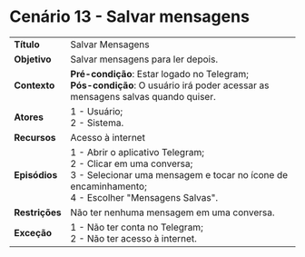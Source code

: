 # Cenário 13 - Salvar mensagens

|                |                                                                                                                                                                             |
| -------------- | :-------------------------------------------------------------------------------------------------------------------------------------------------------------------------- |
| **Título**     | Salvar Mensagens                                                                                                                                                            |
| **Objetivo**   | Salvar mensagens para ler depois.                                                                                                                                           |
| **Contexto**   | **Pré-condição**: Estar logado no Telegram;<br>**Pós-condição**: O usuário irá poder acessar as mensagens salvas quando quiser.                                             |
| **Atores**     | 1 - Usuário;<br> 2 - Sistema.                                                                                                                                               |
| **Recursos**   | Acesso à internet <br>                                                                                                                                                      |
| **Episódios**  | 1 - Abrir o aplicativo Telegram; <br> 2 - Clicar em uma conversa; <br>3 - Selecionar uma mensagem e tocar no ícone de encaminhamento; <br> 4 - Escolher "Mensagens Salvas". |
| **Restrições** | Não ter nenhuma mensagem em uma conversa.                                                                                                                                   |
| **Exceção**    | 1 - Não ter conta no Telegram;<br> 2 - Não ter acesso à internet.                                                                                                           |

